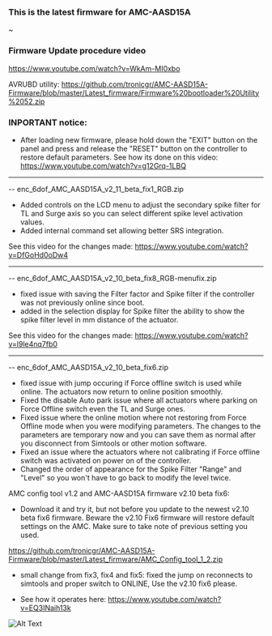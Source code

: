 ### This is the latest firmware for AMC-AASD15A

~

### Firmware Update procedure video
https://www.youtube.com/watch?v=WkAm-MI0xbo

AVRUBD utility: https://github.com/tronicgr/AMC-AASD15A-Firmware/blob/master/Latest_firmware/Firmware%20bootloader%20Utility%2052.zip

### INPORTANT notice:
- After loading new firmware, please hold down the "EXIT" button on the panel and press and release the "RESET" button on the controller to restore default parameters. See how its done on this video: https://www.youtube.com/watch?v=g12Grq-1LBQ

--------------------------------------------------
-- enc_6dof_AMC_AASD15A_v2_11_beta_fix1_RGB.zip
- Added controls on the LCD menu to adjust the secondary spike filter for TL and Surge axis so you can select different spike level activation values.
- Added internal command set allowing better SRS integration. 

See this video for the changes made: https://www.youtube.com/watch?v=DfGoHd0oDw4



--------------------------------------------------
-- enc_6dof_AMC_AASD15A_v2_10_beta_fix8_RGB-menufix.zip
- fixed issue with saving the Filter factor and Spike filter if the controller was not previously online since boot.
- added in the selection display for Spike filter the ability to show the spike filter level in mm distance of the actuator.

See this video for the changes made: https://www.youtube.com/watch?v=l9le4nq7fb0


--------------------------------------------------
-- enc_6dof_AMC_AASD15A_v2_10_beta_fix6.zip

- fixed issue with jump occuring if Force offline switch is used while online. The actuators now return to online position smoothly.
- Fixed the disable Auto park issue where all actuators where parking on Force Offline switch even the TL and Surge ones.
- Fixed issue where the online motion where not restoring from Force Offline mode when you were modifying parameters. The changes to the parameters are temporary now and you can save them as normal after you disconnect from Simtools or other motion software.
- Fixed an issue where the actuators where not calibrating if Force offline switch was activated on power on of the controller.
- Changed the order of appearance for the Spike Filter "Range" and "Level" so you won't have to go back to modify the level twice.


AMC config tool v1.2 and AMC-AASD15A firmware v2.10 beta fix6:

- Download it and try it, but not before you update to the newest v2.10 beta fix6 firmware. Beware the v2.10 Fix6 firmware will restore default settings on the AMC. Make sure to take note of previous setting you used.

https://github.com/tronicgr/AMC-AASD15A-Firmware/blob/master/Latest_firmware/AMC_Config_tool_1_2.zip

- small change from fix3, fix4 and fix5: fixed the jump on reconnects to simtools and proper switch to ONLINE, Use the v2.10 fix6 please.

- See how it operates here: https://www.youtube.com/watch?v=EQ3INaih13k

![Alt Text](https://github.com/tronicgr/AMC-AASD15A-Firmware/blob/master/Latest_firmware/AMC-Config-tool-v1_2_AASD.jpg)
